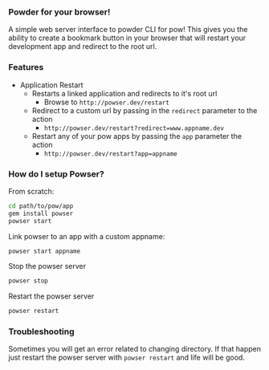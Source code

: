 ### Powder for your browser!
A simple web server interface to powder CLI for pow! This gives you the ability to create a bookmark button in your browser that will restart your development app and redirect to the root url.

### Features
* Application Restart
 	* Restarts a linked application and redirects to it's root url
		* Browse to `http://powser.dev/restart`
	* Redirect to a custom url by passing in the `redirect` parameter to the action
		* `http://powser.dev/restart?redirect=www.appname.dev`
	* Restart any of your pow apps by passing the `app` parameter the action
		* `http://powser.dev/restart?app=appname`

### How do I setup Powser?
From scratch:

```sh
cd path/to/pow/app
gem install powser
powser start
```

Link powser to an app with a custom appname:

```sh
powser start appname
```

Stop the powser server

```sh
powser stop
```

Restart the powser server

```sh
powser restart
```

### Troubleshooting
Sometimes you will get an error related to changing directory. If that happen just restart the powser server with `powser restart` and life will be good.